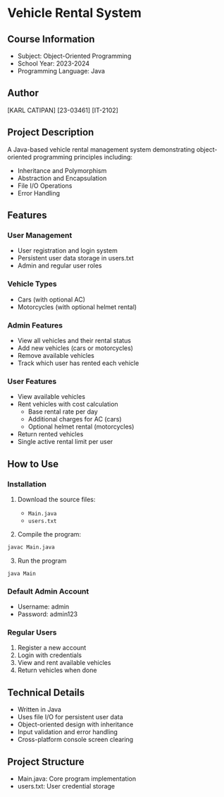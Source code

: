# Vehicle Rental System

## Course Information
- Subject: Object-Oriented Programming
- School Year: 2023-2024
- Programming Language: Java

## Author
[KARL CATIPAN]
[23-03461]
[IT-2102]

## Project Description
A Java-based vehicle rental management system demonstrating object-oriented programming principles including:
- Inheritance and Polymorphism
- Abstraction and Encapsulation
- File I/O Operations
- Error Handling

## Features

### User Management
- User registration and login system
- Persistent user data storage in users.txt
- Admin and regular user roles

### Vehicle Types
- Cars (with optional AC)
- Motorcycles (with optional helmet rental)

### Admin Features
- View all vehicles and their rental status
- Add new vehicles (cars or motorcycles)
- Remove available vehicles
- Track which user has rented each vehicle

### User Features
- View available vehicles
- Rent vehicles with cost calculation
  - Base rental rate per day
  - Additional charges for AC (cars)
  - Optional helmet rental (motorcycles)
- Return rented vehicles
- Single active rental limit per user

## How to Use

### Installation
1. Download the source files:
   - `Main.java`
   - `users.txt`

2. Compile the program:
```bash
javac Main.java
```

3. Run the program
```
java Main
```

### Default Admin Account
- Username: admin
- Password: admin123

### Regular Users
1. Register a new account
2. Login with credentials
3. View and rent available vehicles
4. Return vehicles when done

## Technical Details
- Written in Java
- Uses file I/O for persistent user data
- Object-oriented design with inheritance
- Input validation and error handling
- Cross-platform console screen clearing

## Project Structure
- Main.java: Core program implementation
- users.txt: User credential storage